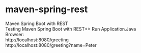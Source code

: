 # maven-spring-rest
Maven Spring Boot with REST<BR>
Testing Maven Spring Boot with REST<>
  Run Application.Java<BR>
  Browser:<BR>
 http://localhost:8080/greeting<BR>
 http://localhost:8080/greeting?name=Peter<BR>
